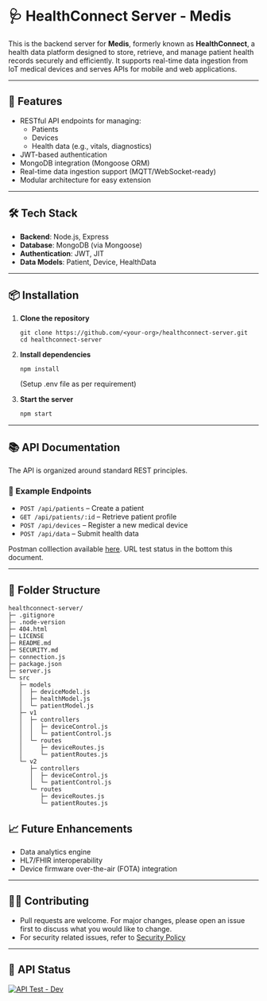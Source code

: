 
# 🩺 HealthConnect Server - Medis

This is the backend server for **Medis**, formerly known as **HealthConnect**, a health data platform designed to store, retrieve, and manage patient health records securely and efficiently. It supports real-time data ingestion from IoT medical devices and serves APIs for mobile and web applications.

---

## 🚀 Features

- RESTful API endpoints for managing:
  - Patients
  - Devices
  - Health data (e.g., vitals, diagnostics)
- JWT-based authentication
- MongoDB integration (Mongoose ORM)
- Real-time data ingestion support (MQTT/WebSocket-ready)
- Modular architecture for easy extension

---

## 🛠️ Tech Stack

- **Backend**: Node.js, Express
- **Database**: MongoDB (via Mongoose)
- **Authentication**: JWT, JIT
- **Data Models**: Patient, Device, HealthData

---

## 📦 Installation

1. **Clone the repository**
    ```
    git clone https://github.com/<your-org>/healthconnect-server.git
    cd healthconnect-server
    ```

2. **Install dependencies**
    
    ```
    npm install
    ```
    (Setup .env file as per requirement)

3. **Start the server**

    ```bash
    npm start
    ```

---

## 📚 API Documentation

The API is organized around standard REST principles.

### 📄 Example Endpoints

* `POST /api/patients` – Create a patient
* `GET /api/patients/:id` – Retrieve patient profile
* `POST /api/devices` – Register a new medical device
* `POST /api/data` – Submit health data

Postman colllection available [here](https://github.com/School-of-IoT/healthconnect-server/blob/dev/tests/p-collection.json). URL test status in the bottom this document.

---

## 🧱 Folder Structure

```
healthconnect-server/
├─ .gitignore
├─ .node-version
├─ 404.html
├─ LICENSE
├─ README.md
├─ SECURITY.md
├─ connection.js
├─ package.json
├─ server.js
└─ src
   ├─ models
   │  ├─ deviceModel.js
   │  ├─ healthModel.js
   │  └─ patientModel.js
   ├─ v1
   │  ├─ controllers
   │  │  ├─ deviceControl.js
   │  │  └─ patientControl.js
   │  └─ routes
   │     ├─ deviceRoutes.js
   │     └─ patientRoutes.js
   └─ v2
      ├─ controllers
      │  ├─ deviceControl.js
      │  └─ patientControl.js
      └─ routes
         ├─ deviceRoutes.js
         └─ patientRoutes.js
```

## 📈 Future Enhancements

* Data analytics engine
* HL7/FHIR interoperability
* Device firmware over-the-air (FOTA) integration

---

## 🧑‍💻 Contributing

- Pull requests are welcome. For major changes, please open an issue first to discuss what you would like to change.
- For security related issues, refer to [Security Policy](https://github.com/School-of-IoT/healthconnect-server/security/policy)

---

## 💬 API Status

[![API Test - Dev](https://github.com/School-of-IoT/healthconnect-server/actions/workflows/test.yml/badge.svg?branch=dev)](https://github.com/School-of-IoT/healthconnect-server/blob/dev/.github/workflows/test.yml)


